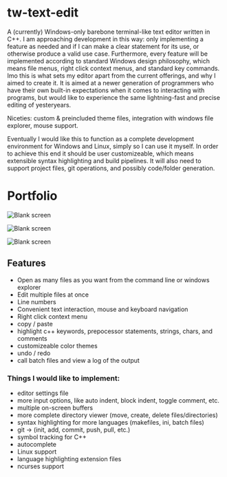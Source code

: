 # tw-text-edit
  A (currently) Windows-only barebone terminal-like text editor written in C++. 
I am approaching development in this way: only implementing a feature as 
needed and if I can make a clear statement for its use, or otherwise produce a 
valid use case. Furthermore, every feature will be implemented according to 
standard Windows design philosophy, which means file menus, right click context
menus, and standard key commands. Imo this is what sets my editor apart from
the current offerings, and why I aimed to create it. It is aimed at a newer
generation of programmers who have their own built-in expectations when it comes
to interacting with programs, but would like to experience the same lightning-fast 
and precise editing of yesteryears.

  Niceties: custom & preincluded theme files, integration with windows file
explorer, mouse support.

  Eventually I would like this to function as a complete development environment
for Windows and Linux, simply so I can use it myself. In order to achieve this 
end it should be user customizeable, which means extensible syntax highlighting 
and build pipelines. It will also need to support project files, git operations,
and possibly code/folder generation.

# Portfolio

![Blank screen](https://i.imgur.com/q6KaHSP.png)

![Blank screen](https://i.imgur.com/FhlUIUo.png)

![Blank screen](https://i.imgur.com/ftp77zq.png)

## Features
- Open as many files as you want from the command line or windows explorer
- Edit multiple files at once
- Line numbers
- Convenient text interaction, mouse and keyboard navigation
- Right click context menu
- copy / paste
- highlight c++ keywords, prepocessor statements, strings, chars, and comments
- customizeable color themes
- undo / redo
- call batch files and view a log of the output

### Things I would like to implement:
- editor settings file
- more input options, like auto indent, block indent, toggle comment, etc.
- multiple on-screen buffers
- more complete directory viewer (move, create, delete files/directories)
- syntax highlighting for more languages (makefiles, ini, batch files)
- git -> (init, add, commit, push, pull, etc.)
- symbol tracking for C++
- autocomplete
- Linux support
- language highlighting extension files
- ncurses support
